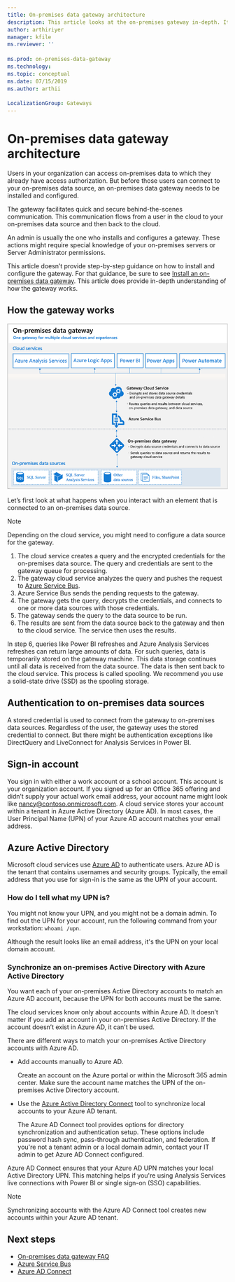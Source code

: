 ```yaml
---
title: On-premises data gateway architecture
description: This article looks at the on-premises gateway in-depth. It looks at how the service works with Azure Active Directory and your on-premises Active Directory.
author: arthiriyer
manager: kfile
ms.reviewer: ''

ms.prod: on-premises-data-gateway
ms.technology:
ms.topic: conceptual
ms.date: 07/15/2019
ms.author: arthii

LocalizationGroup: Gateways
---
```


# On-premises data gateway architecture

Users in your organization can access on-premises data to which they already have access authorization. But before those users can connect to your on-premises data source, an on-premises data gateway needs to be installed and configured.

The gateway facilitates quick and secure behind-the-scenes communication. This communication flows from a user in the cloud to your on-premises data source and then back to the cloud.

An admin is usually the one who installs and configures a gateway. These actions might require special knowledge of your on-premises servers or Server Administrator permissions.

This article doesn’t provide step-by-step guidance on how to install and configure the gateway. For that guidance, be sure to see [Install an on-premises data gateway](service-gateway-install.md). This article does provide in-depth understanding of how the gateway works.

## How the gateway works

![Relationship among cloud services, gateway, and data sources](./media/service-gateway-onprem-indepth/on-prem-data-gateway-how-it-works.png)

Let’s first look at what happens when you interact with an element that is connected to an on-premises data source.

> [!NOTE]
> Depending on the cloud service, you might need to configure a data source for the gateway.

1. The cloud service creates a query and the encrypted credentials for the on-premises data source. The query and credentials are sent to the gateway queue for processing.
1. The gateway cloud service analyzes the query and pushes the request to [Azure Service Bus](/azure/service-bus-relay/relay-what-is-it/).
1. Azure Service Bus sends the pending requests to the gateway.
1. The gateway gets the query, decrypts the credentials, and connects to one or more data sources with those credentials.
1. The gateway sends the query to the data source to be run.
1. The results are sent from the data source back to the gateway and then to the cloud service. The service then uses the results.

In step 6, queries like Power BI refreshes and Azure Analysis Services refreshes can return large amounts of data. For such queries, data is temporarily stored on the gateway machine. This data storage continues until all data is received from the data source. The data is then sent back to the cloud service. This process is called spooling. We recommend you use a solid-state drive (SSD) as the spooling storage.

## Authentication to on-premises data sources

A stored credential is used to connect from the gateway to on-premises data sources. Regardless of the user, the gateway uses the stored credential to connect. But there might be authentication exceptions like DirectQuery and LiveConnect for Analysis Services in Power BI.

## Sign-in account

You sign in with either a work account or a school account. This account is your organization account. If you signed up for an Office 365 offering and didn’t supply your actual work email address, your account name might look like nancy@contoso.onmicrosoft.com. A cloud service stores your account within a tenant in Azure Active Directory (Azure AD). In most cases, the User Principal Name (UPN) of your Azure AD account matches your email address.

## Azure Active Directory

Microsoft cloud services use [Azure AD](/azure/active-directory/fundamentals/active-directory-whatis) to authenticate users. Azure AD is the tenant that contains usernames and security groups. Typically, the email address that you use for sign-in is the same as the UPN of your account.

### How do I tell what my UPN is?

You might not know your UPN, and you might not be a domain admin. To find out the UPN for your account, run the following command from your workstation: `whoami /upn`.

Although the result looks like an email address, it's the UPN on your local domain account.

### Synchronize an on-premises Active Directory with Azure Active Directory

You want each of your on-premises Active Directory accounts to match an Azure AD account, because the UPN for both accounts must be the same.

The cloud services know only about accounts within Azure AD. It doesn’t matter if you add an account in your on-premises Active Directory. If the account doesn’t exist in Azure AD, it can't be used.

There are different ways to match your on-premises Active Directory accounts with Azure AD.

* Add accounts manually to Azure AD.

    Create an account on the Azure portal or within the Microsoft 365 admin center. Make sure the account name matches the UPN of the on-premises Active Directory account.

* Use the [Azure Active Directory Connect](/azure/active-directory/hybrid/how-to-connect-sync-whatis) tool to synchronize local accounts to your Azure AD tenant.

    The Azure AD Connect tool provides options for directory synchronization and authentication setup. These options include password hash sync, pass-through authentication, and federation. If you're not a tenant admin or a local domain admin, contact your IT admin to get Azure AD Connect configured.

 Azure AD Connect ensures that your Azure AD UPN matches your local Active Directory UPN. This matching helps if you're using Analysis Services live connections with Power BI or single sign-on (SSO) capabilities.

> [!NOTE]
> Synchronizing accounts with the Azure AD Connect tool creates new accounts within your Azure AD tenant.

## Next steps

* [On-premises data gateway FAQ](service-gateway-onprem-faq.md)  
* [Azure Service Bus](/azure/service-bus-messaging/service-bus-messaging-overview/)  
* [Azure AD Connect](/azure/active-directory/hybrid/how-to-connect-sync-whatis/)  
